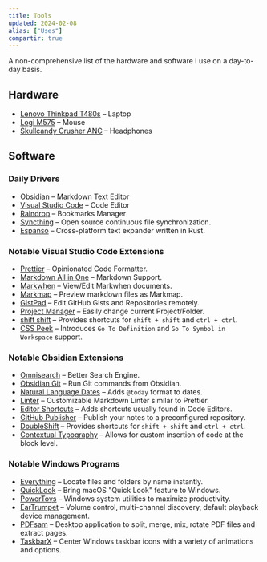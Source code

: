 ```yaml
---
title: Tools
updated: 2024-02-08
alias: ["Uses"]
compartir: true
---
```


A non-comprehensive list of the hardware and software I use on a day-to-day basis.

## Hardware

-   [Lenovo Thinkpad T480s](https://www.notebookcheck.net/Lenovo-ThinkPad-T480s-20L8S02D00.294734.0.html) – Laptop
-   [Logi M575](https://www.logitech.com/en-us/products/mice/m575-ergo-wireless-trackball) – Mouse
-   [Skullcandy Crusher ANC](https://info.skullcandy.com/Support?Dest=hc%2Fen-us%2Farticles%2F360034534854-Crusher-ANC-Wireless) – Headphones

## Software

### Daily Drivers

-   [Obsidian](https://obsidian.md/) – Markdown Text Editor
-   [Visual Studio Code](https://code.visualstudio.com/) – Code Editor
-   [Raindrop](https://raindrop.io/) – Bookmarks Manager
-   [Syncthing](https://github.com/syncthing/syncthing) – Open source continuous file synchronization.
-   [Espanso](https://github.com/espanso/espanso) – Cross-platform text expander written in Rust.

### Notable Visual Studio Code Extensions

-   [Prettier](https://marketplace.visualstudio.com/items?itemName=esbenp.prettier-vscode) – Opinionated Code Formatter.
-   [Markdown All in One](https://marketplace.visualstudio.com/items?itemName=yzhang.markdown-all-in-one) – Markdown Support.
-   [Markwhen](https://marketplace.visualstudio.com/items?itemName=Markwhen.markwhen) – View/Edit Markwhen documents.
-   [Markmap](https://marketplace.visualstudio.com/items?itemName=gera2ld.markmap-vscode) – Preview markdown files as Markmap.
-   [GistPad](https://marketplace.visualstudio.com/items?itemName=vsls-contrib.gistfs) – Edit GitHub Gists and Repositories remotely.
-   [Project Manager](https://marketplace.visualstudio.com/items?itemName=alefragnani.project-manager) – Easily change current Project/Folder.
-   [shift shift](https://marketplace.visualstudio.com/items?itemName=ahgood.shift-shift) – Provides shortcuts for `shift + shift` and `ctrl + ctrl`.
-   [CSS Peek](https://marketplace.visualstudio.com/items?itemName=pranaygp.vscode-css-peek) – Introduces `Go To Definition` and `Go To Symbol in Workspace` support.

### Notable Obsidian Extensions

-   [Omnisearch](https://github.com/scambier/obsidian-omnisearch) – Better Search Engine.
-   [Obsidian Git](https://github.com/denolehov/obsidian-git) – Run Git commands from Obsidian.
-   [Natural Language Dates](https://github.com/argenos/nldates-obsidian) – Adds `@today` format to dates.
-   [Linter](https://github.com/platers/obsidian-linter) – Customizable Markdown Linter similar to Prettier.
-   [Editor Shortcuts](https://github.com/timhor/obsidian-editor-shortcuts) – Adds shortcuts usually found in Code Editors.
-   [GitHub Publisher](https://github.com/ObsidianPublisher/obsidian-github-publisher) – Publish your notes to a preconfigured repository.
-   [DoubleShift](https://github.com/Qwyntex/doubleshift) – Provides shortcuts for `shift + shift` and `ctrl + ctrl`.
-   [Contextual Typography](https://github.com/mgmeyers/obsidian-contextual-typography) – Allows for custom insertion of code at the block level.

### Notable Windows Programs

-   [Everything](https://www.voidtools.com/) – Locate files and folders by name instantly.
-   [QuickLook](https://github.com/QL-Win/QuickLook) – Bring macOS "Quick Look" feature to Windows.
-   [PowerToys](https://github.com/microsoft/PowerToys) – Windows system utilities to maximize productivity.
-   [EarTrumpet](https://github.com/File-New-Project/EarTrumpet) – Volume control, multi-channel discovery, default playback device management.
-   [PDFsam](https://github.com/torakiki/pdfsam) – Desktop application to split, merge, mix, rotate PDF files and extract pages.
-   [TaskbarX](https://github.com/ChrisAnd1998/TaskbarX) – Center Windows taskbar icons with a variety of animations and options.
